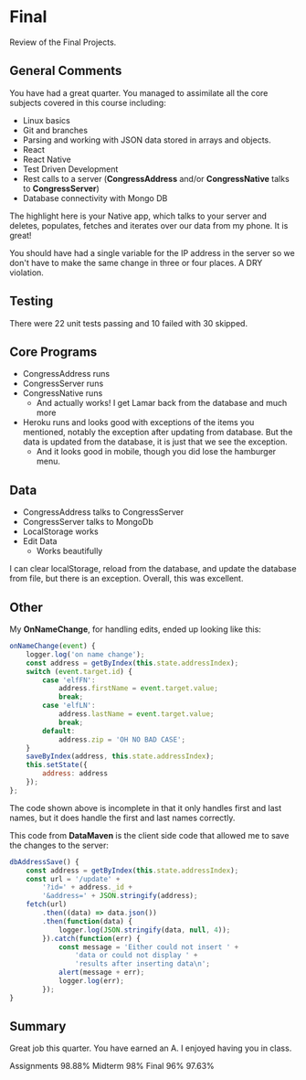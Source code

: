 # Final

Review of the Final Projects.

## General Comments

You have had a great quarter. You managed to assimilate all the core subjects covered in this course including:

- Linux basics
- Git and branches
- Parsing and working with JSON data stored in arrays and objects.
- React
- React Native
- Test Driven Development
- Rest calls to a server (**CongressAddress** and/or **CongressNative** talks to **CongressServer**)
- Database connectivity with Mongo DB

The highlight here is your Native app, which talks to your server and deletes, populates, fetches and iterates over our data from my phone. It is great!

You should have had a single variable for the IP address in the server so we don't have to make the same change in three or four places. A DRY violation.

## Testing

There were 22 unit tests passing and 10 failed with 30 skipped.

## Core Programs

- CongressAddress runs
- CongressServer runs
- CongressNative runs
  - And actually works! I get Lamar back from the database and much more
- Heroku runs and looks good with exceptions of the items you mentioned, notably the exception after updating from database. But the data is updated from the database, it is just that we see the exception.
  - And it looks good in mobile, though you did lose the hamburger menu.

## Data

- CongressAddress talks to CongressServer
- CongressServer talks to MongoDb
- LocalStorage works
- Edit Data
  - Works beautifully

I can clear localStorage, reload from the database, and update the database from file, but there is an exception. Overall, this was excellent.

## Other

My **OnNameChange**, for handling edits, ended up looking like this:

```javascript
onNameChange(event) {
    logger.log('on name change');
    const address = getByIndex(this.state.addressIndex);
    switch (event.target.id) {
        case 'elfFN':
            address.firstName = event.target.value;
            break;
        case 'elfLN':
            address.lastName = event.target.value;
            break;
        default:
            address.zip = 'OH NO BAD CASE';
    }
    saveByIndex(address, this.state.addressIndex);
    this.setState({
        address: address
    });
};
```

The code shown above is incomplete in that it only handles first and last names, but it does handle the first and last names correctly.

This code from **DataMaven** is the client side code that allowed me to save the changes to the server:

```javascript
dbAddressSave() {
    const address = getByIndex(this.state.addressIndex);
    const url = '/update' +
        '?id=' + address._id +
        '&address=' + JSON.stringify(address);
    fetch(url)
        .then((data) => data.json())
        .then(function(data) {
            logger.log(JSON.stringify(data, null, 4));
        }).catch(function(err) {
            const message = 'Either could not insert ' +
                'data or could not display ' +
                'results after inserting data\n';
            alert(message + err);
            logger.log(err);
        });
}
```

## Summary

Great job this quarter. You have earned an A. I enjoyed having you in class.

Assignments	98.88%
Midterm	98%
Final 96%
97.63%
